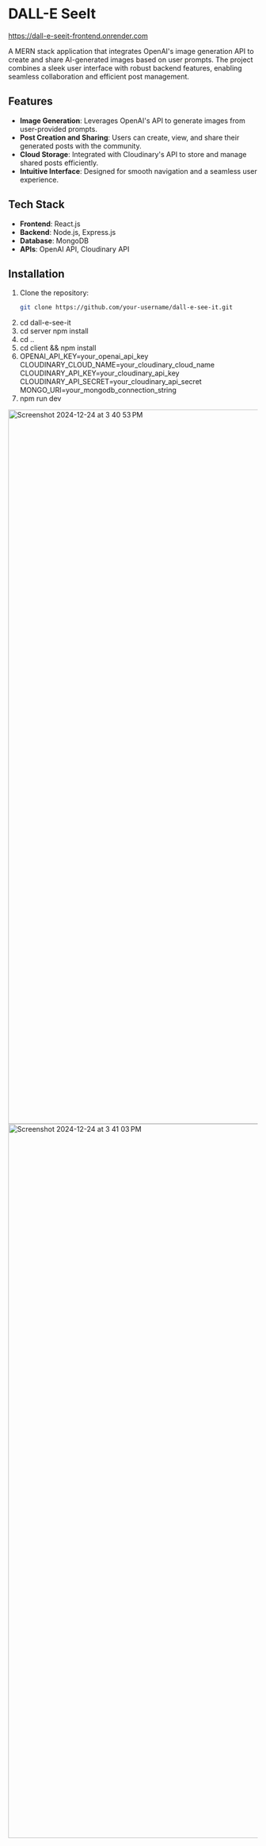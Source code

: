 # DALL-E SeeIt

https://dall-e-seeit-frontend.onrender.com

A MERN stack application that integrates OpenAI's image generation API to create and share AI-generated images based on user prompts. The project combines a sleek user interface with robust backend features, enabling seamless collaboration and efficient post management.

## Features

- **Image Generation**: Leverages OpenAI's API to generate images from user-provided prompts.
- **Post Creation and Sharing**: Users can create, view, and share their generated posts with the community.
- **Cloud Storage**: Integrated with Cloudinary's API to store and manage shared posts efficiently.
- **Intuitive Interface**: Designed for smooth navigation and a seamless user experience.

## Tech Stack

- **Frontend**: React.js
- **Backend**: Node.js, Express.js
- **Database**: MongoDB
- **APIs**: OpenAI API, Cloudinary API

## Installation

1. Clone the repository:
   ```bash
   git clone https://github.com/your-username/dall-e-see-it.git
2. cd dall-e-see-it
3. cd server npm install
4. cd ..
5. cd client && npm install
6. OPENAI_API_KEY=your_openai_api_key
CLOUDINARY_CLOUD_NAME=your_cloudinary_cloud_name
CLOUDINARY_API_KEY=your_cloudinary_api_key
CLOUDINARY_API_SECRET=your_cloudinary_api_secret
MONGO_URI=your_mongodb_connection_string
7. npm run dev

<img width="1440" alt="Screenshot 2024-12-24 at 3 40 53 PM" src="https://github.com/user-attachments/assets/e81c151d-dab5-4b9a-a14d-bb7b64552ace" />
<img width="1440" alt="Screenshot 2024-12-24 at 3 41 03 PM" src="https://github.com/user-attachments/assets/cd8bdfc5-0a03-4317-b166-7d2105c1974b" />
